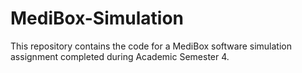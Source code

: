 # MediBox-Simulation
This repository contains the code for a MediBox software simulation assignment completed during Academic Semester 4.
